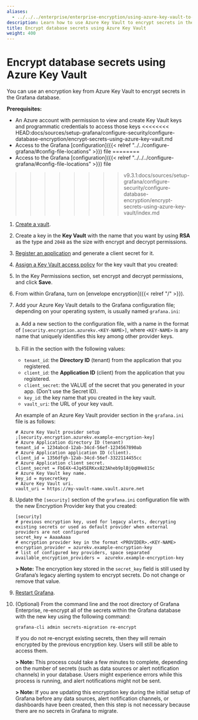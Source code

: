 ```yaml
---
aliases:
  - ../../../enterprise/enterprise-encryption/using-azure-key-vault-to-encrypt-database-secrets/
description: Learn how to use Azure Key Vault to encrypt secrets in the Grafana database.
title: Encrypt database secrets using Azure Key Vault
weight: 400
---
```


# Encrypt database secrets using Azure Key Vault

You can use an encryption key from Azure Key Vault to encrypt secrets in the Grafana database.

**Prerequisites:**

- An Azure account with permission to view and create Key Vault keys and programmatic credentials to access those keys
<<<<<<<< HEAD:docs/sources/setup-grafana/configure-security/configure-database-encryption/encrypt-secrets-using-azure-key-vault.md
- Access to the Grafana [configuration]({{< relref "../../configure-grafana/#config-file-locations" >}}) file
========
- Access to the Grafana [configuration]({{< relref "../../../configure-grafana/#config-file-locations" >}}) file
>>>>>>>> v9.3.1:docs/sources/setup-grafana/configure-security/configure-database-encryption/encrypt-secrets-using-azure-key-vault/index.md

1. [Create a vault](https://docs.microsoft.com/en-us/azure/key-vault/general/quick-create-portal#create-a-vault).

2. Create a key in the **Key Vault** with the name that you want by using **RSA** as the type and `2048` as the size with encrypt and decrypt permissions.

3. [Register an application](https://docs.microsoft.com/en-us/azure/active-directory/develop/quickstart-register-app#register-an-application) and generate a client secret for it.

4. [Assign a Key Vault access policy](https://docs.microsoft.com/en-us/azure/key-vault/general/assign-access-policy?tabs=azure-portal) for the key vault that you created:

5. In the Key Permissions section, set encrypt and decrypt permissions, and click **Save**.

6. From within Grafana, turn on [envelope encryption]({{< relref "/" >}}).

7. Add your Azure Key Vault details to the Grafana configuration file; depending on your operating system, is usually named `grafana.ini`:
   <br><br>a. Add a new section to the configuration file, with a name in the format of `[security.encryption.azurekv.<KEY-NAME>]`, where `<KEY-NAME>` is any name that uniquely identifies this key among other provider keys.
   <br><br>b. Fill in the section with the following values:
   <br>

   - `tenant_id`: the **Directory ID** (tenant) from the application that you registered.
   - `client_id`: the **Application ID** (client) from the application that you registered.
   - `client_secret`: the VALUE of the secret that you generated in your app. (Don't use the Secret ID).
   - `key_id`: the key name that you created in the key vault.
   - `vault_uri`: the URL of your key vault.

   An example of an Azure Key Vault provider section in the `grafana.ini` file is as follows:

   ```
   # Azure Key Vault provider setup
   ;[security.encryption.azurekv.example-encryption-key]
   # Azure Application directory ID (tenant)
   tenant_id = 1234abcd-12ab-34cd-56ef-1234567890ab
   # Azure Application application ID (client).
   client_id = 1356dfgh-12ab-34cd-56ef-3322114455cc
   # Azure Application client secret.
   client_secret = FbE4X~4Jq45ERKxx823Aheb9plBjQqHHe81Sc
   # Azure Key Vault key name.
   key_id = mysecretkey
   # Azure Key Vault uri.
   vault_uri = https://my-vault-name.vault.azure.net
   ```

8. Update the `[security]` section of the `grafana.ini` configuration file with the new Encryption Provider key that you created:

   ```
   [security]
   # previous encryption key, used for legacy alerts, decrypting existing secrets or used as default provider when external providers are not configured
   secret_key = AaaaAaaa
   # encryption provider key in the format <PROVIDER>.<KEY-NAME>
   encryption_provider = azurekv.example-encryption-key
   # list of configured key providers, space separated
   available_encryption_providers =  azurekv.example-encryption-key
   ```

   **> Note:** The encryption key stored in the `secret_key` field is still used by Grafana’s legacy alerting system to encrypt secrets. Do not change or remove that value.

9. [Restart Grafana](https://grafana.com/docs/grafana/latest/installation/restart-grafana/).

10. (Optional) From the command line and the root directory of Grafana Enterprise, re-encrypt all of the secrets within the Grafana database with the new key using the following command:

    `grafana-cli admin secrets-migration re-encrypt`

    If you do not re-encrypt existing secrets, then they will remain encrypted by the previous encryption key. Users will still be able to access them.

    **> Note:** This process could take a few minutes to complete, depending on the number of secrets (such as data sources or alert notification channels) in your database. Users might experience errors while this process is running, and alert notifications might not be sent.

    **> Note:** If you are updating this encryption key during the initial setup of Grafana before any data sources, alert notification channels, or dashboards have been created, then this step is not necessary because there are no secrets in Grafana to migrate.

